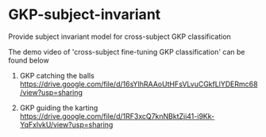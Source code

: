 # GKP-subject-invariant
Provide subject invariant model for cross-subject GKP classification

The demo video of 'cross-subject fine-tuning GKP classification' can be found below

1. GKP catching the balls
https://drive.google.com/file/d/16sYIhRAAoUtHFsVLvuCGkfLlYDERmc68/view?usp=sharing

2. GKP guiding the karting
https://drive.google.com/file/d/1RF3xcQ7knNBktZji41-i9Kk-YqFxlvkU/view?usp=sharing
